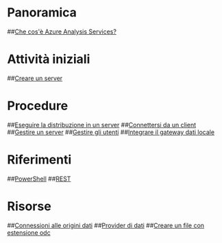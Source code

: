 # Panoramica
##[Che cos'è Azure Analysis Services?](analysis-services-overview.md)
# Attività iniziali
##[Creare un server](analysis-services-create-server.md)

# Procedure 
##[Eseguire la distribuzione in un server](analysis-services-deploy.md)
##[Connettersi da un client](analysis-services-connect.md)
##[Gestire un server](analysis-services-manage.md)
##[Gestire gli utenti](analysis-services-manage-users.md)
##[Integrare il gateway dati locale](analysis-services-gateway.md)

# Riferimenti
##[PowerShell](analysis-services-powershell.md)
##[REST](/rest/api/analysisservices)

# Risorse
##[Connessioni alle origini dati](analysis-services-datasource.md)
##[Provider di dati](analysis-services-data-providers.md)
##[Creare un file con estensione odc](analysis-services-odc.md)


<!--HONumber=Feb17_HO3-->


